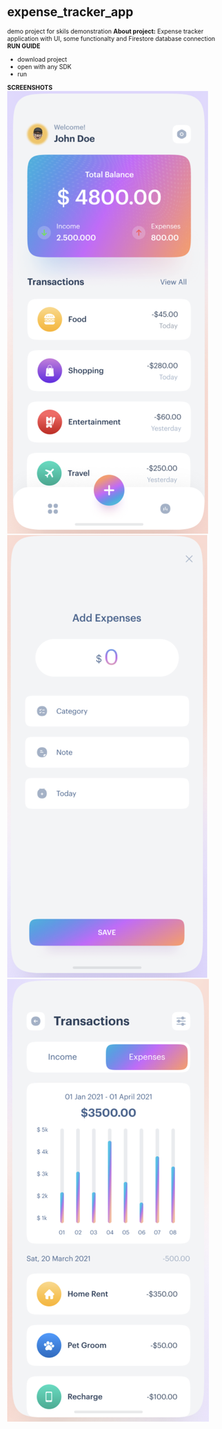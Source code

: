 # expense_tracker_app

demo project for skils demonstration
**About project:** Expense tracker application with UI, some functionalty and Firestore database connection
**RUN GUIDE** 
* download project
*  open with any SDK
* run

**SCREENSHOTS** 
![Main Screen](android/GitScreenshots/MainScreenScreenshot.png)
![Transaction Screen](android/GitScreenshots/ExpenseScreenScreenshot.png)
![Expense Screen](android/GitScreenshots/TransactionScreenScreenshot.png)
